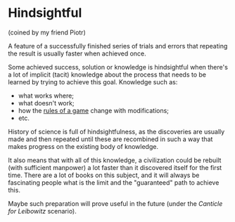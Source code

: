 # Hindsightful

(coined by my friend Piotr)

A feature of a successfully finished series of trials and errors that
repeating the result is usually faster when achieved once.

Some achieved success, solution or knowledge is hindsightful when
there's a lot of implicit (tacit) knowledge about the process that needs
to be learned by trying to achieve this goal. Knowledge such as:

- what works where;
- what doesn't work;
- how the [rules of a game](gra.md) change with modifications;
- etc.

History of science is full of hindsightfulness, as the discoveries are
usually made and then repeated until these are recombined in such a way
that makes progress on the existing body of knowledge.

It also means that with all of this knowledge, a civilization could be
rebuilt (with sufficient manpower) a lot faster than it discovered
itself for the first time. There are a lot of books on this subject, 
and it will always be fascinating people what is the limit and the
"guaranteed" path to achieve this.

Maybe such preparation will prove useful in the future (under the
_Canticle for Leibowitz_ scenario).
